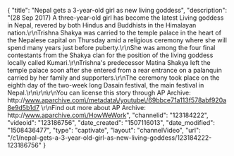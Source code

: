 {
    "title": "Nepal gets a 3-year-old girl as new living goddess",
    "description": "(28 Sep 2017) A three-year-old girl has become the latest Living goddess in Nepal, revered by both Hindus and Buddhists in the Himalayan nation.\r\nTrishna Shakya was carried to the temple palace in the heart of the Nepalese capital on Thursday amid a religious ceremony where she will spend many years just before puberty.\r\nShe was among the four final contestants from the Shakya clan for the position of the living goddess locally called Kumari.\r\nTrishna's predecessor Matina Shakya left the temple palace soon after she entered from a rear entrance on a palanquin carried by her family and supporters.\r\nThe ceremony took place on the eighth day of the two-week long Dasain festival, the main festival in Nepal.\r\n\r\n\r\nYou can license this story through AP Archive: http:\/\/www.aparchive.com\/metadata\/youtube\/69bbce71a113f578abf920a8e9d5b1d7 \r\nFind out more about AP Archive: http:\/\/www.aparchive.com\/HowWeWork",
    "channelid": "123184222",
    "videoid": "123186756",
    "date_created": "1507116013",
    "date_modified": "1508436477",
    "type": "captivate",
    "layout": "channelVideo",
    "url": "\/c1\/nepal-gets-a-3-year-old-girl-as-new-living-goddess\/123184222-123186756"
}